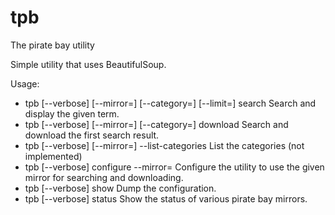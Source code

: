 # tpb
The pirate bay utility

Simple utility that uses BeautifulSoup.

Usage:
*  tpb [--verbose] [--mirror=<mirror>] [--category=<category>] [--limit=<limit>] search <term>
   Search and display the given term.
*  tpb [--verbose] [--mirror=<mirror>] [--category=<category>] download <term>
   Search and download the first search result.
*  tpb [--verbose] [--mirror=<mirror>] --list-categories
   List the categories (not implemented)
*  tpb [--verbose] configure --mirror=<mirror>
   Configure the utility to use the given mirror for searching and downloading.
*  tpb [--verbose] show
   Dump the configuration.
*  tpb [--verbose] status
   Show the status of various pirate bay mirrors.
